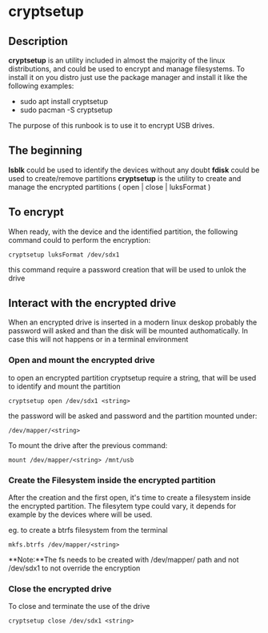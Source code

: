 # cryptsetup

## Description
**cryptsetup** is an utility included in almost the majority of the linux distributions, and could be used
to encrypt and manage filesystems.
To install it on you distro just use the package manager and install it like the following examples:
- sudo apt install cryptsetup
- sudo pacman -S cryptsetup

The purpose of this runbook is to use it to encrypt USB drives.

## The beginning
**lsblk** could be used to identify the devices without any doubt
**fdisk** could be used to create/remove partitions 
**cryptsetup** is the utility to create and manage the encrypted partitions ( open | close | luksFormat )



## To encrypt 
When ready, with the device and the identified partition, the following command could to perform
the encryption:

```
cryptsetup luksFormat /dev/sdx1
```
this command require a password creation that will be used to unlok the drive

## Interact with the encrypted drive
When an encrypted drive is inserted in a modern linux deskop probably the password will asked
and than the disk will be mounted authomatically.
In case this will not happens or in a terminal environment

### Open and mount the encrypted drive
to open an encrypted partition cryptsetup require a string, that will be used to identify and mount
the partition

```
cryptsetup open /dev/sdx1 <string>
```
the password will be asked and password and the partition mounted under:  
```
/dev/mapper/<string>
```

To mount the drive after the previous command:
```
mount /dev/mapper/<string> /mnt/usb
```

### Create the Filesystem inside the encrypted partition
After the creation and the first open, it's time to create a filesystem inside the encrypted partition.
The filesytem type could vary, it depends for example by the devices where will be used.

eg. to create a btrfs filesystem from the terminal

```
mkfs.btrfs /dev/mapper/<string>
```
**Note:**The fs needs to be created with /dev/mapper/ path and not /dev/sdx1 to not override the encryption 


### Close the encrypted drive
To close and terminate the use of the drive
```
cryptsetup close /dev/sdx1 <string>
```